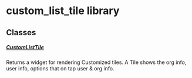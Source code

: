 



# custom_list_tile library











## Classes

##### [CustomListTile](../widgets_custom_list_tile/CustomListTile-class.md)



Returns a widget for rendering Customized tiles.
A Tile shows the org info, user info, options that on tap user &amp; org info.















